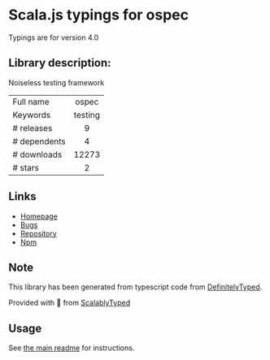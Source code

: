 
# Scala.js typings for ospec

Typings are for version 4.0

## Library description:
Noiseless testing framework

|                    |                 |
| ------------------ | :-------------: |
| Full name          | ospec |
| Keywords           | testing |
| # releases         | 9 |
| # dependents       | 4 |
| # downloads        | 12273 |
| # stars            | 2 |

## Links
- [Homepage](https://github.com/MithrilJS/mithril.js#readme)
- [Bugs](https://github.com/MithrilJS/mithril.js/issues)
- [Repository](https://github.com/MithrilJS/mithril.js)
- [Npm](https://www.npmjs.com/package/ospec)
    


## Note
This library has been generated from typescript code from [DefinitelyTyped](https://definitelytyped.org).

Provided with :purple_heart: from [ScalablyTyped](https://github.com/oyvindberg/ScalablyTyped)

## Usage
See [the main readme](../../readme.md) for instructions.


